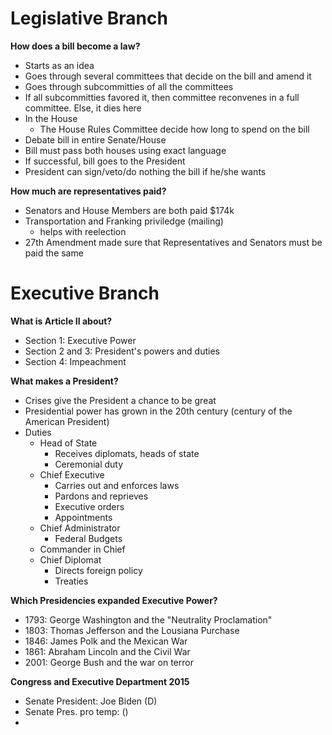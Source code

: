 # Legislative Branch

**How does a bill become a law?**

*   Starts as an idea
*   Goes through several committees that decide on the bill and amend it
*   Goes through subcommitties of all the committees
*   If all subcommitties favored it, then committee reconvenes in a full committee. Else, it dies here
*   In the House
    +   The House Rules Committee decide how long to spend on the bill
*   Debate bill in entire Senate/House
*   Bill must pass both houses using exact language
*   If successful, bill goes to the President
*   President can sign/veto/do nothing the bill if he/she wants

**How much are representatives paid?**

*   Senators and House Members are both paid $174k
*   Transportation and Franking priviledge (mailing)
    +   helps with reelection
*   27th Amendment made sure that Representatives and Senators must be paid the same

# Executive Branch

**What is Article II about?**

*   Section 1: Executive Power
*   Section 2 and 3: President's powers and duties
*   Section 4: Impeachment

**What makes a President?**

*   Crises give the President a chance to be great
*   Presidential power has grown in the 20th century (century of the American President)
*   Duties
    +   Head of State
        -   Receives diplomats, heads of state
        -   Ceremonial duty
    +   Chief Executive
        -   Carries out and enforces laws
        -   Pardons and reprieves
        -   Executive orders
        -   Appointments
    +   Chief Administrator
        -   Federal Budgets
    +   Commander in Chief
    +   Chief Diplomat
        -   Directs foreign policy
        -   Treaties

**Which Presidencies expanded Executive Power?**

*   1793: George Washington and the "Neutrality Proclamation"
*   1803: Thomas Jefferson and the Lousiana Purchase
*   1846: James Polk and the Mexican War
*   1861: Abraham Lincoln and the Civil War
*   2001: George Bush and the war on terror

**Congress and Executive Department 2015**

*   Senate President: Joe Biden (D)
*   Senate Pres. pro temp: ()
*   
